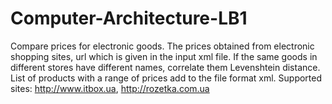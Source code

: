 # Computer-Architecture-LB1

Compare prices for electronic goods. The prices obtained from electronic shopping sites, url which is given in the input xml file.
If the same goods in different stores have different names, correlate them Levenshtein distance. List of products with a range of prices add to the file format xml.
Supported sites: http://www.itbox.ua, http://rozetka.com.ua
